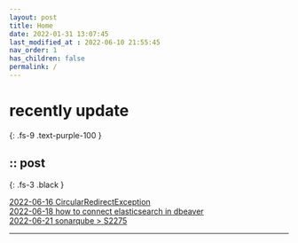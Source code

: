 ```yaml
---
layout: post
title: Home
date: 2022-01-31 13:07:45
last_modified_at : 2022-06-10 21:55:45
nav_order: 1
has_children: false
permalink: /
---
```


# recently update
{: .fs-9 .text-purple-100 }


## :: post

{: .fs-3 .black }

[2022-06-16 CircularRedirectException](./docs/errors/nginx2.md)  
[2022-06-18 how to connect elasticsearch in dbeaver](./docs/etc/dbeaver1.md)  
[2022-06-21 sonarqube > S2275](./docs/quality/sonarqube/S2275.md)

---
